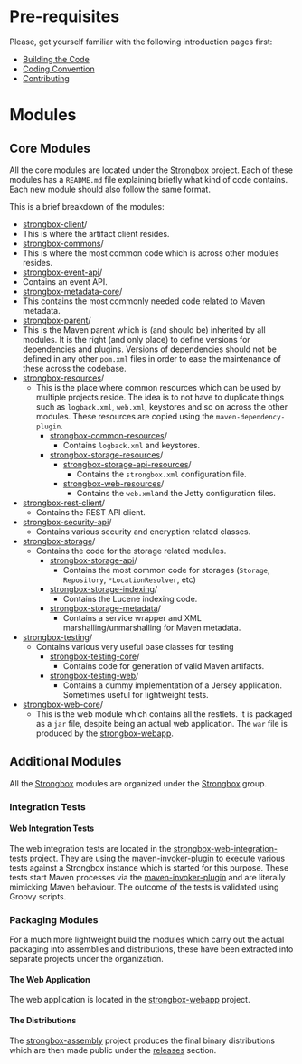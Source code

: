 # Pre-requisites
Please, get yourself familiar with the following introduction pages first:
* [Building the Code](https://github.com/strongbox/strongbox/wiki/Building-the-code)
* [Coding Convention](https://github.com/strongbox/strongbox/wiki/Coding-Convention)
* [Contributing](https://github.com/strongbox/strongbox/blob/master/CONTRIBUTING.md)

# Modules

## Core Modules

All the core modules are located under the [Strongbox](https://github.com/strongbox/strongbox) project. Each of these modules has a `README.md` file explaining briefly what kind of code contains. Each new module should also follow the same format.

This is a brief breakdown of the modules:
* [strongbox-client](https://github.com/strongbox/strongbox/tree/master/strongbox-client)/
 * This is where the artifact client resides.
* [strongbox-commons](https://github.com/strongbox/strongbox/tree/master/strongbox-commons)/
 * This is where the most common code which is across other modules resides.
* [strongbox-event-api](https://github.com/strongbox/strongbox/tree/master/strongbox-event-api)/
 * Contains an event API.
* [strongbox-metadata-core](https://github.com/strongbox/strongbox/tree/master/strongbox-metadata-core)/
 * This contains the most commonly needed code related to Maven metadata.
* [strongbox-parent](https://github.com/strongbox/strongbox/tree/master/strongbox-parent)/
 * This is the Maven parent which is (and should be) inherited by all modules. It is the right (and only place) to define versions for dependencies and plugins. Versions of dependencies should not be defined in any other `pom.xml` files in order to ease the maintenance of these across the codebase.
* [strongbox-resources](https://github.com/strongbox/strongbox/tree/master/strongbox-resources)/
  * This is the place where common resources which can be used by multiple projects reside. The idea is to not have to duplicate things such as `logback.xml`, `web.xml`, keystores and so on across the other modules. These resources are copied using the `maven-dependency-plugin`.
    * [strongbox-common-resources](https://github.com/strongbox/strongbox/tree/master/strongbox-resources/strongbox-common-resources)/
      * Contains `logback.xml` and keystores.
    * [strongbox-storage-resources](https://github.com/strongbox/strongbox/tree/master/strongbox-resources/strongbox-storage-resources)/
      * [strongbox-storage-api-resources](https://github.com/strongbox/strongbox/tree/master/strongbox-resources/strongbox-storage-resources/strongbox-storage-api-resources)/
        * Contains the `strongbox.xml` configuration file.
      * [strongbox-web-resources](https://github.com/strongbox/strongbox/tree/master/strongbox-resources/strongbox-web-resources)/
        * Contains the `web.xml`and the Jetty configuration files.
* [strongbox-rest-client](https://github.com/strongbox/strongbox/tree/master/strongbox-rest-client)/
  * Contains the REST API client.
* [strongbox-security-api](https://github.com/strongbox/strongbox/tree/master/strongbox-security-api)/
  * Contains various security and encryption related classes.
* [strongbox-storage](https://github.com/strongbox/strongbox/tree/master/strongbox-storage)/
  * Contains the code for the storage related modules.
    * [strongbox-storage-api](https://github.com/strongbox/strongbox/tree/master/strongbox-storage/strongbox-storage-api)/
      * Contains the most common code for storages (`Storage`, `Repository`, `*LocationResolver`, etc)
    * [strongbox-storage-indexing](https://github.com/strongbox/strongbox/tree/master/strongbox-storage/strongbox-storage-indexing)/
      * Contains the Lucene indexing code.
    * [strongbox-storage-metadata](https://github.com/strongbox/strongbox/tree/master/strongbox-storage/strongbox-storage-metadata)/
      * Contains a service wrapper and XML marshalling/unmarshalling for Maven metadata.
* [strongbox-testing](https://github.com/strongbox/strongbox/tree/master/strongbox-testing)/
  * Contains various very useful base classes for testing
    * [strongbox-testing-core](https://github.com/strongbox/strongbox/tree/master/strongbox-testing/strongbox-testing-core)/
      * Contains code for generation of valid Maven artifacts.
    * [strongbox-testing-web](https://github.com/strongbox/strongbox/tree/master/strongbox-testing/strongbox-testing-web)/
      * Contains a dummy implementation of a Jersey application. Sometimes useful for lightweight tests.
* [strongbox-web-core](https://github.com/strongbox/strongbox/tree/master/strongbox-web-core)/
  * This is the web module which contains all the restlets. It is packaged as a `jar` file, despite being an actual web application. The `war` file is produced by the [strongbox-webapp](https://github.com/strongbox/strongbox-webapp).

## Additional Modules

All the [Strongbox](https://github.com/strongbox/strongbox) modules are organized under the [Strongbox](https://github.com/strongbox) group.

### Integration Tests

#### Web Integration Tests

The web integration tests are located in the [strongbox-web-integration-tests](https://github.com/strongbox/strongbox-web-integration-tests) project. They are using the [maven-invoker-plugin](http://maven.apache.org/plugins/maven-invoker-plugin/) to execute various tests against a Strongbox instance which is started for this purpose. These tests start Maven processes via the [maven-invoker-plugin](http://maven.apache.org/plugins/maven-invoker-plugin/) and are literally mimicking Maven behaviour. The outcome of the tests is validated using Groovy scripts.

### Packaging Modules

For a much more lightweight build the modules which carry out the actual packaging into assemblies and distributions, these have been extracted into separate projects under the organization.

#### The Web Application

The web application is located in the [strongbox-webapp](https://github.com/strongbox/strongbox-webapp) project.

#### The Distributions

The [strongbox-assembly](https://github.com/strongbox/strongbox-assembly) project produces the final binary distributions which are then made public under the [releases](https://github.com/strongbox/strongbox-assembly/releases) section.